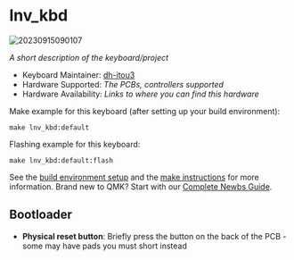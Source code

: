 # lnv_kbd

![20230915090107](https://github.com/dh-itou3/keyboards/assets/36159060/cb29668e-a84a-44da-8f51-293552dc4c81)


*A short description of the keyboard/project*

* Keyboard Maintainer: [dh-itou3](https://github.com/dh-itou3)
* Hardware Supported: *The PCBs, controllers supported*
* Hardware Availability: *Links to where you can find this hardware*

Make example for this keyboard (after setting up your build environment):

    make lnv_kbd:default

Flashing example for this keyboard:

    make lnv_kbd:default:flash

See the [build environment setup](https://docs.qmk.fm/#/getting_started_build_tools) and the [make instructions](https://docs.qmk.fm/#/getting_started_make_guide) for more information. Brand new to QMK? Start with our [Complete Newbs Guide](https://docs.qmk.fm/#/newbs).

## Bootloader

* **Physical reset button**: Briefly press the button on the back of the PCB - some may have pads you must short instead
